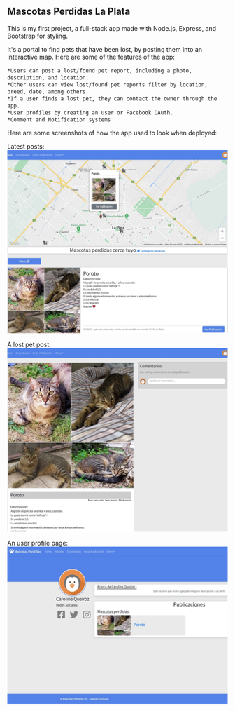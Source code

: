 ## Mascotas Perdidas La Plata

This is my first project, a full-stack app made with Node.js, Express, and Bootstrap for styling.

It's a portal to find pets that have been lost, by posting them into an interactive map.
Here are some of the features of the app:

    *Users can post a lost/found pet report, including a photo, description, and location.
    *Other users can view lost/found pet reports filter by location, breed, date, among others.
    *If a user finds a lost pet, they can contact the owner through the app.
    *User profiles by creating an user or Facebook OAuth.
    *Comment and Notification systems

Here are some screenshots of how the app used to look when deployed:

Latest posts:
![screenshot](https://github.com/Nadzt/Portfolio-V1/blob/master/img/project1-1.jpg)

A lost pet post:
![screenshot](https://github.com/Nadzt/Portfolio-V1/blob/master/img/project1-2.jpg)

An user profile page:
![screenshot](https://github.com/Nadzt/Portfolio-V1/blob/master/img/project1-3.jpg)

